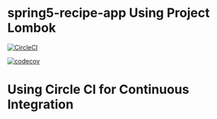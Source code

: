 # spring5-recipe-app Using Project Lombok

[![CircleCI](https://circleci.com/gh/amitmodi06/spring5-recipe-app_Using_project-lombok/tree/master.svg?style=svg)](https://circleci.com/gh/amitmodi06/spring5-recipe-app_Using_project-lombok/tree/master)

[![codecov](https://codecov.io/gh/amitmodi06/spring5-recipe-app_Using_project-lombok/branch/master/graph/badge.svg)](https://codecov.io/gh/amitmodi06/spring5-recipe-app_Using_project-lombok)

# Using Circle CI for Continuous Integration



